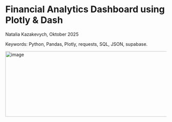 # Financial Analytics Dashboard using Plotly & Dash

Natalia Kazakevych, Oktober 2025

Keywords: Python, Pandas, Plotly, requests, SQL, JSON, supabase.

<img width="945" height="206" alt="image" src="https://github.com/user-attachments/assets/93e32694-f267-4a32-92e1-dba5e80f233c" />

